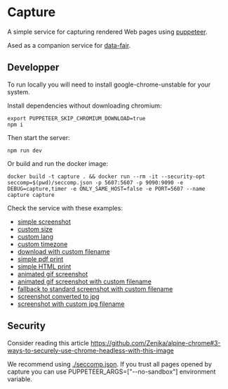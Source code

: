# Capture

A simple service for capturing rendered Web pages using [puppeteer](https://github.com/GoogleChrome/puppeteer).

Ased as a companion service for [data-fair](https://koumoul-dev.github.io/data-fair/).

## Developper

To run locally you will need to install google-chrome-unstable for your system.

Install dependencies without downloading chromium:

    export PUPPETEER_SKIP_CHROMIUM_DOWNLOAD=true
    npm i

Then start the server:

    npm run dev

Or build and run the docker image:

    docker build -t capture . && docker run --rm -it --security-opt seccomp=$(pwd)/seccomp.json -p 5607:5607 -p 9090:9090 -e DEBUG=capture,timer -e ONLY_SAME_HOST=false -e PORT=5607 --name capture capture

Check the service with these examples:

  - [simple screenshot](http://localhost:5607/api/v1/screenshot?key=capture&target=http://localhost:5607/test/resources/test1.html)
  - [custom size](http://localhost:5607/api/v1/screenshot?key=capture&target=http://localhost:5607/test/resources/test1.html&width=200&height=150)
  - [custom lang](http://localhost:5607/api/v1/screenshot?key=capture&target=http://localhost:5607/test/resources/test1.html&lang=en)
  - [custom timezone](http://localhost:5607/api/v1/screenshot?key=capture&target=http://localhost:5607/test/resources/test1.html&timezone=America/Bogota)
  - [download with custom filename](http://localhost:5607/api/v1/screenshot?key=capture&target=http://localhost:5607/test/resources/test1.html&filename=test.png)
  - [simple pdf print](http://localhost:5607/api/v1/print?key=capture&target=http://localhost:5607/test/resources/test1.html)
  - [simple HTML print](http://localhost:5607/api/v1/print?key=capture&target=http://localhost:5607/test/resources/test1.html&type=html)
  - [animated gif screenshot](http://localhost:5607/api/v1/screenshot?key=capture&type=gif&target=http://localhost:5607/test/resources/test-anim.html)
  - [animated gif screenshot with custom filename](http://localhost:5607/api/v1/screenshot?key=capture&type=gif&filename=test.gif&target=http://localhost:5607/test/resources/test-anim.html)
  - [fallback to standard screenshot with custom filename](http://localhost:5607/api/v1/screenshot?key=capture&type=gif&filename=test.gif&target=http://localhost:5607/test/resources/test1.html)
  - [screenshot converted to jpg](http://localhost:5607/api/v1/screenshot?key=capture&type=jpg&target=http://localhost:5607/test/resources/test-anim.html)
  - [screenshot with custom jpg filename](http://localhost:5607/api/v1/screenshot?key=capture&filename=test.jpg&target=http://localhost:5607/test/resources/test-anim.html)

## Security

Consider reading this article https://github.com/Zenika/alpine-chrome#3-ways-to-securely-use-chrome-headless-with-this-image

We recommend using [./seccomp.json](./seccomp.json). If you trust all pages opened by capture you can use PUPPETEER_ARGS=["--no-sandbox"] environment variable.